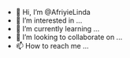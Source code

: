 - 👋 Hi, I’m @AfriyieLinda
- 👀 I’m interested in ...
- 🌱 I’m currently learning ...
- 💞️ I’m looking to collaborate on ...
- 📫 How to reach me ...

<!---
AfriyieLinda/AfriyieLinda is a ✨ special ✨ repository because its `README.md` (this file) appears on your GitHub profile.
You can click the Preview link to take a look at your changes.
--->
